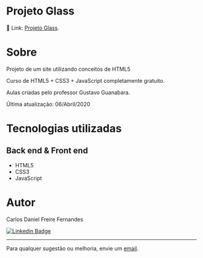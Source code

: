 # Projeto Glass

🔗 Link: [Projeto Glass](https://projetoglass.vercel.app "Site Portfólio").


# Sobre

 Projeto de um site utilizando conceitos de HTML5
 
 Curso de HTML5 + CSS3 + JavaScript completamente gratuito. 

 Aulas criadas pelo professor Gustavo Guanabara.

 Última atualização: 06/Abril/2020

# Tecnologias utilizadas
## Back end & Front end
- HTML5
- CSS3
- JavaScript

# Autor

Carlos Daniel Freire Fernandes

[![Linkedin Badge](https://img.shields.io/badge/-Linkedin-blue?style=flat-square&logo=Linkedin&logoColor=white&link=https://www.linkedin.com/in/lpaulovt/)](https://www.linkedin.com/in/carlosdanielfernandes) 

---
Para qualquer sugestão ou melhoria, envie um [email](mailto:carloscdanield@gmail.com).
